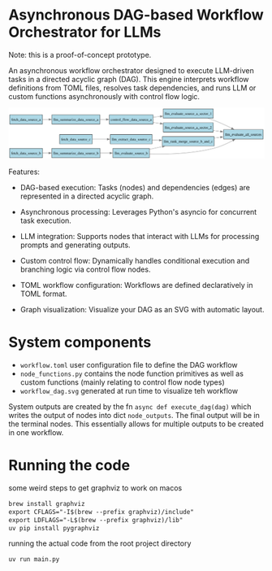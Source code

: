 # Asynchronous DAG-based Workflow Orchestrator for LLMs

Note: this is a proof-of-concept prototype.

An asynchronous workflow orchestrator designed to execute LLM-driven tasks in a directed acyclic graph (DAG). This engine interprets workflow definitions from TOML files, resolves task dependencies, and runs LLM or custom functions asynchronously with control flow logic.


![Example Workflow DAG](workflow_dag.svg)


Features:

- DAG-based execution: Tasks (nodes) and dependencies (edges) are represented in a directed acyclic graph.

- Asynchronous processing: Leverages Python's asyncio for concurrent task execution.

- LLM integration: Supports nodes that interact with LLMs for processing prompts and generating outputs.

- Custom control flow: Dynamically handles conditional execution and branching logic via control flow nodes.

- TOML workflow configuration: Workflows are defined declaratively in TOML format.

- Graph visualization: Visualize your DAG as an SVG with automatic layout.

# System components
- `workflow.toml` user configuration file to define the DAG workflow
- `node_functions.py` contains the node function primitives as well as custom functions (mainly relating to control flow node types)
- `workflow_dag.svg` generated at run time to visualize teh workflow

System outputs are created by the fn `async def execute_dag(dag)` which writes the output of nodes into dict `node_outputs`. The final output will be in the terminal nodes. This essentially allows for multiple outputs to be created in one workflow.

# Running the code 

some weird steps to get graphviz to work on macos
```
brew install graphviz
export CFLAGS="-I$(brew --prefix graphviz)/include"
export LDFLAGS="-L$(brew --prefix graphviz)/lib"
uv pip install pygraphviz
```

running the actual code from the root project directory
```
uv run main.py
```
